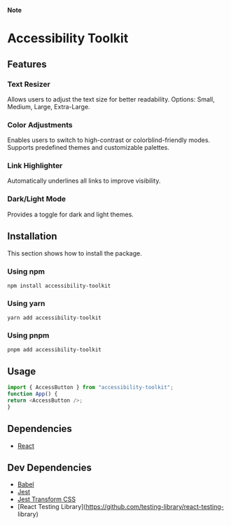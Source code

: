 **Note**

# Accessibility Toolkit

## Features

### Text Resizer
Allows users to adjust the text size for better readability.
Options: Small, Medium, Large, Extra-Large.

### Color Adjustments
Enables users to switch to high-contrast or colorblind-friendly modes.
Supports predefined themes and customizable palettes.

### Link Highlighter
Automatically underlines all links to improve visibility.

### Dark/Light Mode
Provides a toggle for dark and light themes.


## Installation
This section shows how to install the package.

### Using npm
```
npm install accessibility-toolkit
```

### Using yarn
```
yarn add accessibility-toolkit
```
### Using pnpm
```
pnpm add accessibility-toolkit
```
## Usage
```js
import { AccessButton } from "accessibility-toolkit";
function App() {
return <AccessButton />;
}
```
## Dependencies
- [React](https://github.com/facebook/react)
## Dev Dependencies
- [Babel](https://github.com/babel/babel)
- [Jest](https://github.com/jestjs/jest)
- [Jest Transform CSS](https://github.com/dferber90/jest-transform-css)
- [React Testing Library](https://github.com/testing-library/react-testing-
library)